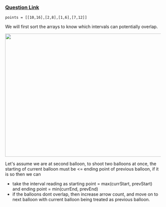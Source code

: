 ### [Question Link](https://leetcode.com/problems/minimum-number-of-arrows-to-burst-balloons/description/)

`points = [[10,16],[2,8],[1,6],[7,12]]`

We will first sort the arrays to know which intervals can potentially overlap.

<img src="https://lh3.googleusercontent.com/pc_GP34p8iTcpFQbUkdjPcNs-Ex3-KxOxryQVwmEFbuRrQFt4F2bdO0oV2Rn266QVcNaHFEdM2UXoXVi-lpXlvEnBQxMMd-KF6pAkJN6Cbi_joC5xc5bSiQ0ijE0K8Cc_F1ZCZQPe9zg_WKu-2NTvf59u30ed-6-7ARGfXnrtauw58zCU7kCHzOYMjvGjI7MyZRsQe2ILApuk44_vGeCZiEl8aZwc-NMMpyJZ4G55bqaoKcpoRU5qMaqL585nLAeRnvZ8j4BvWnM84WFTRAEU-0wWitaSZapJHSnr1Whv3uH3VB6qTLYStTHzmJIFTltJsVvZwBDUBX1L_arBb6TUNQN0LWzUNby4MjvCyvgHLq5GrqURiAE9Cj-r19wAGuGRLltXuqqbguddjbYlS4yUAudlfWkxdtrePyuDMUhlNtfvQhHsrUAtLdE7IxilA1uOEujzApcHRbQgEZEvBocO6egmu5X3hVjNsdfXNQyZEiowN7ByAXaX_VvhcA5jzQ6mHXrO2n0gJuBxFsJUnGn0p1bomkhvInhvBed5x3mt3250GYlzwHhWn7DfstL5-ENOi1Pe9qGyt3jpMPk72XlL0n1cacAA4oJjMHloxnDkVOyooeyx5w8r_HrkeqCxsuJq-CnTm3-XC62vxtF_7n4ih3CoaJG4B9qpQFjDhIRxhyoTMboftrPrc15DwkBZ8mfP0cJu7DvNdzMyMiK_ZbTTayhvjFK9os2UIdvaFPJb-2UYufq0C1prqUpOq4XKiUcMO4KSoodnuzyTzTKPQQ_tRYrzPe5yxX9nqc0wuL98mXmk8oDY_cFUV7_SRWReCqngsLrO2CfL9g90QAn6rPG9sWmTgQqBR7lKzr_nvMFHd6SmgleBdbk6CiE_I0TKefKX0jYQaf5-EjU6jkTZFTVebG2OYXaEAV6FgEA86MsV3hTEKndQNSvTUxjW-ekoEULLGkAz5ccnpFCk0HRNXIDaIm-qOJaxsy94GrnVLJ_ofZVM_Wqsp1ykKg=w2880-h1560-no?authuser=0" height=400 width=600/>

Let's assume we are at second balloon, to shoot two balloons at once, the starting of current balloon must be <= ending point of previous balloon, if it is so then we can
- take the interval reading as starting point = max(currStart, prevStart) and ending point = min(currEnd, prevEnd)
- if the balloons dont overlap, then increase arrow count, and move on to next balloon with current balloon being treated as previous balloon.
